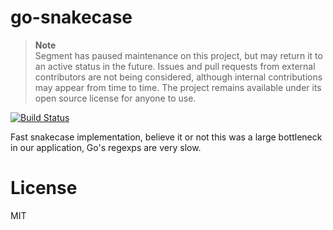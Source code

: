 
# go-snakecase

> **Note**  
> Segment has paused maintenance on this project, but may return it to an active status in the future. Issues and pull requests from external contributors are not being considered, although internal contributions may appear from time to time. The project remains available under its open source license for anyone to use.

 [![Build Status](https://travis-ci.org/segmentio/go-snakecase.svg?branch=master)](https://travis-ci.org/segmentio/go-snakecase)

 Fast snakecase implementation, believe it or not this was a large bottleneck in our application, Go's regexps are very slow.

# License

 MIT
